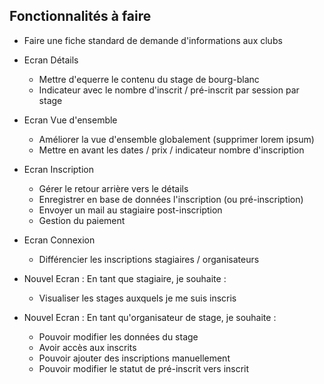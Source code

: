 Fonctionnalités à faire
-----------------------

- Faire une fiche standard de demande d'informations aux clubs

- Ecran Détails
  - Mettre d'equerre le contenu du stage de bourg-blanc
  - Indicateur avec le nombre d'inscrit / pré-inscrit par session par stage

- Ecran Vue d'ensemble
  - Améliorer la vue d'ensemble globalement (supprimer lorem ipsum)
  - Mettre en avant les dates / prix / indicateur nombre d'inscription

- Ecran Inscription
  - Gérer le retour arrière vers le détails
  - Enregistrer en base de données l'inscription (ou pré-inscription)
  - Envoyer un mail au stagiaire post-inscription
  - Gestion du paiement

- Ecran Connexion
  - Différencier les inscriptions stagiaires / organisateurs

- Nouvel Ecran : En tant que stagiaire, je souhaite :
  - Visualiser les stages auxquels je me suis inscris

- Nouvel Ecran : En tant qu'organisateur de stage, je souhaite :
  - Pouvoir modifier les données du stage
  - Avoir accès aux inscrits
  - Pouvoir ajouter des inscriptions manuellement
  - Pouvoir modifier le statut de pré-inscrit vers inscrit
